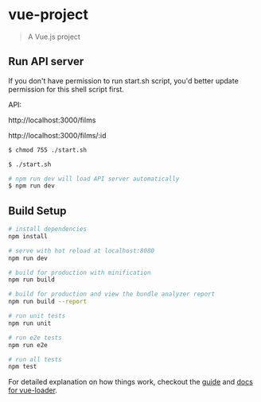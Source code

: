 # vue-project

> A Vue.js project

## Run API server

If you don't have permission to run start.sh script, you'd better update permission for this shell script first.

API:

  http://localhost:3000/films

  http://localhost:3000/films/:id


``` bash
$ chmod 755 ./start.sh
```

``` bash
$ ./start.sh

# npm run dev will load API server automatically
$ npm run dev
```

## Build Setup

``` bash
# install dependencies
npm install

# serve with hot reload at localhost:8080
npm run dev

# build for production with minification
npm run build

# build for production and view the bundle analyzer report
npm run build --report

# run unit tests
npm run unit

# run e2e tests
npm run e2e

# run all tests
npm test
```

For detailed explanation on how things work, checkout the [guide](http://vuejs-templates.github.io/webpack/) and [docs for vue-loader](http://vuejs.github.io/vue-loader).
